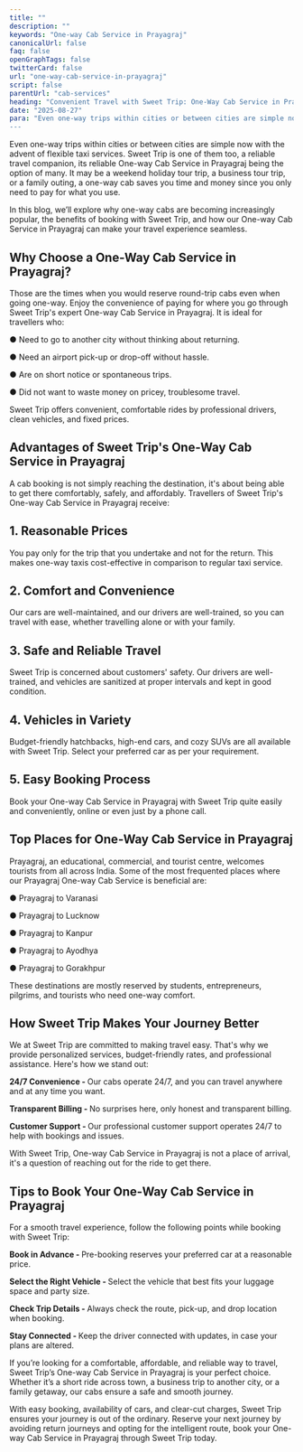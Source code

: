 ```yaml
---
title: ""
description: ""
keywords: "One-way Cab Service in Prayagraj"
canonicalUrl: false
faq: false
openGraphTags: false
twitterCard: false
url: "one-way-cab-service-in-prayagraj"
script: false
parentUrl: "cab-services"
heading: "Convenient Travel with Sweet Trip: One-Way Cab Service in Prayagraj"
date: "2025-08-27"
para: "Even one-way trips within cities or between cities are simple now with the advent of flexible taxi services. Sweet Trip is one of them too, a reliable travel companion, its reliable One-way Cab Service in Prayagraj being the option of many. It may be a weekend holiday tour trip, a business tour trip, or a family outing, a one-way cab saves you time and money since you only need to pay for what you use.
---
```


<p>Even one-way trips within cities or between cities are simple now with the advent of flexible taxi services. Sweet Trip is one of them too, a reliable travel companion, its reliable One-way Cab Service in Prayagraj being the option of many. It may be a weekend holiday tour trip, a business tour trip, or a family outing, a one-way cab saves you time and money since you only need to pay for what you use.
</p>
<p className="mt-2">In this blog, we’ll explore why one-way cabs are becoming increasingly popular, the benefits of booking with Sweet Trip, and how our One-way Cab Service in Prayagraj can make your travel experience seamless.</p>
<h2 className="mt-5 font-bold">
Why Choose a One-Way Cab Service in Prayagraj?
</h2>
<p>
               Those are the times when you would reserve round-trip cabs even when going one-way. Enjoy the convenience of paying for where you go through Sweet Trip's expert One-way Cab Service in Prayagraj. It is ideal for travellers who:
              </p>
              <p className="mt-2">
                ●	Need to go to another city without thinking about returning.
              </p>
              <p>
                ●	Need an airport pick-up or drop-off without hassle.
              </p>
              <p>
                ●	Are on short notice or spontaneous trips.
              </p>
              <p>
               ●	Did not want to waste money on pricey, troublesome travel.
              </p>
              <p className="mt-2">
                Sweet Trip offers convenient, comfortable rides by professional drivers, clean vehicles, and fixed prices.
              </p>
             <h2 className="mt-5 font-bold">
                Advantages of Sweet Trip's One-Way Cab Service in Prayagraj
              </h2>
              <p>
              A cab booking is not simply reaching the destination, it's about being able to get there comfortably, safely, and affordably. Travellers of Sweet Trip's One-way Cab Service in Prayagraj receive:
              </p>
         <h2 className="mt-5 font-bold">
            1. Reasonable Prices
              </h2>
              <p>
               You pay only for the trip that you undertake and not for the return. This makes one-way taxis cost-effective in comparison to regular taxi service.
              </p>
              <h2 className="mt-5 font-bold">
               2. Comfort and Convenience
              </h2>
              <p>Our cars are well-maintained, and our drivers are well-trained, so you can travel with ease, whether travelling alone or with your family.</p>
             <h2 className="mt-5 font-bold">
               3. Safe and Reliable Travel
              </h2>
              <p>
             Sweet Trip is concerned about customers' safety. Our drivers are well-trained, and vehicles are sanitized at proper intervals and kept in good condition.
              </p>
              <h2 className="mt-5 font-bold">
               4. Vehicles in Variety
              </h2>
              <p>
             Budget-friendly hatchbacks, high-end cars, and cozy SUVs are all available with Sweet Trip. Select your preferred car as per your requirement.
              </p>
               <h2 className="mt-5 font-bold">
              5. Easy Booking Process
              </h2>
              <p>
            Book your One-way Cab Service in Prayagraj with Sweet Trip quite easily and conveniently, online or even just by a phone call.
              </p>
              <h2 className="mt-5 font-bold">Top Places for One-Way Cab Service in Prayagraj</h2>
              <p>Prayagraj, an educational, commercial, and tourist centre, welcomes tourists from all across India. Some of the most frequented places where our Prayagraj One-way Cab Service is beneficial are:</p>
               <p className="mt-2">
                ●	Prayagraj to Varanasi
              </p>
              <p>
                ●	Prayagraj to Lucknow
              </p>
              <p>
                ●	Prayagraj to Kanpur
              </p>
              <p>●	Prayagraj to Ayodhya</p>
              <p>●	Prayagraj to Gorakhpur</p>
              <p className="mt-2">These destinations are mostly reserved by students, entrepreneurs, pilgrims, and tourists who need one-way comfort.</p>
               <h2 className="mt-5 font-bold">
              How Sweet Trip Makes Your Journey Better
              </h2>
              <p>
            We at Sweet Trip are committed to making travel easy. That's why we provide personalized services, budget-friendly rates, and professional assistance. Here's how we stand out:
              </p>
               <p className="mt-2">
                <strong>24/7 Convenience - </strong> Our cabs operate 24/7, and you can travel anywhere and at any time you want.
              </p>
              <p>
                <strong>Transparent Billing - </strong> No surprises here, only honest and transparent billing.
              </p>
              <p>
                <strong>Customer Support - </strong> Our professional customer support operates 24/7 to help with bookings and issues.
              </p>
              <p className="mt-2">
                With Sweet Trip, One-way Cab Service in Prayagraj is not a place of arrival, it's a question of reaching out for the ride to get there.
              </p>
              <h2 className="mt-5 font-bold">
              Tips to Book Your One-Way Cab Service in Prayagraj
              </h2>
             <p>
               For a smooth travel experience, follow the following points while booking with Sweet Trip:</p>
                <p><strong>Book in Advance - </strong> Pre-booking reserves your preferred car at a reasonable price.</p>
                <p><strong>Select the Right Vehicle - </strong>Select the vehicle that best fits your luggage space and party size.</p>
                <p><strong>Check Trip Details - </strong> Always check the route, pick-up, and drop location when booking.</p>
                   <p><strong>Stay Connected - </strong> Keep the driver connected with updates, in case your plans are altered.</p>
              <p className="mt-2">If you’re looking for a comfortable, affordable, and reliable way to travel, Sweet Trip’s One-way Cab Service in Prayagraj is your perfect choice. Whether it’s a short ride across town, a business trip to another city, or a family getaway, our cabs ensure a safe and smooth journey.</p>
              <p className="mt-2">With easy booking, availability of cars, and clear-cut charges, Sweet Trip ensures your journey is out of the ordinary. Reserve your next journey by avoiding return journeys and opting for the intelligent route, book your One-way Cab Service in Prayagraj through Sweet Trip today.</p>
